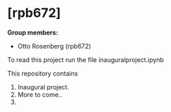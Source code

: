 # \[rpb672\]

**Group members:**
- Otto Rosenberg (rpb672)

To read this project run the file inauguralproject.ipynb

This repository contains  
1. Inaugural project. 
2. More to come..
3. 
